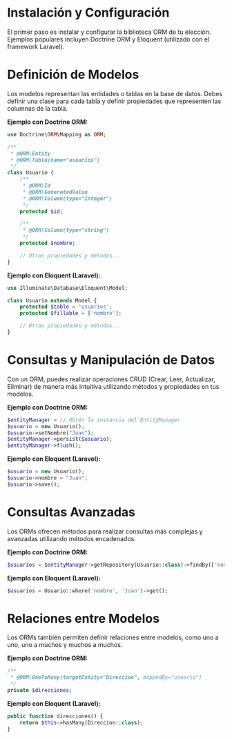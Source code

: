# Instalación y Configuración
   El primer paso es instalar y configurar la biblioteca ORM de tu elección. Ejemplos populares incluyen Doctrine ORM y Eloquent (utilizado con el framework Laravel).

# Definición de Modelos
   Los modelos representan las entidades o tablas en la base de datos. Debes definir una clase para cada tabla y definir propiedades que representen las columnas de la tabla.

   **Ejemplo con Doctrine ORM:**
   ```php
   use Doctrine\ORM\Mapping as ORM;

   /**
    * @ORM\Entity
    * @ORM\Table(name="usuarios")
    */
   class Usuario {
       /**
        * @ORM\Id
        * @ORM\GeneratedValue
        * @ORM\Column(type="integer")
        */
       protected $id;

       /**
        * @ORM\Column(type="string")
        */
       protected $nombre;

       // Otras propiedades y métodos...
   }
   ```

   **Ejemplo con Eloquent (Laravel):**
   ```php
   use Illuminate\Database\Eloquent\Model;

   class Usuario extends Model {
       protected $table = 'usuarios';
       protected $fillable = ['nombre'];

       // Otras propiedades y métodos...
   }
   ```

# Consultas y Manipulación de Datos
   Con un ORM, puedes realizar operaciones CRUD (Crear, Leer, Actualizar, Eliminar) de manera más intuitiva utilizando métodos y propiedades en tus modelos.

   **Ejemplo con Doctrine ORM:**
   ```php
   $entityManager = // Obtén la instancia del EntityManager
   $usuario = new Usuario();
   $usuario->setNombre("Juan");
   $entityManager->persist($usuario);
   $entityManager->flush();
   ```

   **Ejemplo con Eloquent (Laravel):**
   ```php
   $usuario = new Usuario();
   $usuario->nombre = "Juan";
   $usuario->save();
   ```

# Consultas Avanzadas
   Los ORMs ofrecen métodos para realizar consultas más complejas y avanzadas utilizando métodos encadenados.

   **Ejemplo con Doctrine ORM:**
   ```php
   $usuarios = $entityManager->getRepository(Usuario::class)->findBy(['nombre' => 'Juan']);
   ```

   **Ejemplo con Eloquent (Laravel):**
   ```php
   $usuarios = Usuario::where('nombre', 'Juan')->get();
   ```

# Relaciones entre Modelos
   Los ORMs también permiten definir relaciones entre modelos, como uno a uno, uno a muchos y muchos a muchos.

   **Ejemplo con Doctrine ORM:**
   ```php
   /**
    * @ORM\OneToMany(targetEntity="Direccion", mappedBy="usuario")
    */
   private $direcciones;
   ```

   **Ejemplo con Eloquent (Laravel):**
   ```php
   public function direcciones() {
       return $this->hasMany(Direccion::class);
   }
   ```
